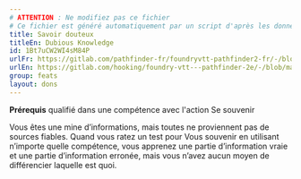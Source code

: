 ```yaml
---
# ATTENTION : Ne modifiez pas ce fichier
# Ce fichier est généré automatiquement par un script d'après les données du module Foundry VTT officiel et de sa traduction
title: Savoir douteux
titleEn: Dubious Knowledge
id: 1Bt7uCW2WI4sM84P
urlFr: https://gitlab.com/pathfinder-fr/foundryvtt-pathfinder2-fr/-/blob/master/data/feats/1Bt7uCW2WI4sM84P.htm
urlEn: https://gitlab.com/hooking/foundry-vtt---pathfinder-2e/-/blob/master/packs/data/feats.db/dubious-knowledge.json
group: feats
layout: dons
---
```

**Prérequis** qualifié dans une compétence avec l'action Se souvenir

Vous êtes une mine d’informations, mais toutes ne proviennent pas de sources fiables. Quand vous ratez un test pour Vous souvenir en utilisant n’importe quelle compétence, vous apprenez une partie d’information vraie et une partie d’information erronée, mais vous n’avez aucun moyen de différencier laquelle est quoi.


